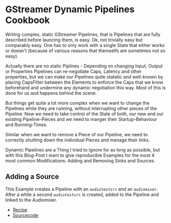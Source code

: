 # GStreamer Dynamic Pipelines Cookbook

Writing complex, static GStreamer Pipelines, that is Pipelines that are fully described before launcing them, is easy. 
Ok, not trivially easy but comparably easy. One has to only work with a single State that either works or doesn't 
(because of various reasons that themselfs are sometimes not so easy).

Actually there are no static Piplines - Depending on changing Input, Output or Properties Pipelines can re-negotiate 
Caps, Latency and other properties, but we can make our Pipelines quite statatic and well-known by placing CapsFilter 
between the Elements to enforce the Caps that we know beforehand and undermine any dynamic negotiation this way.
Most of this is done for us and happens behind the scene.

But things get quite a lot more complex when we want to change the Pipelines while they are running, without 
interrupting other pieces of the Pipeline. Now *we* need to take control of the State of both, our new and our existing 
Pipeline-Pieces and *we* need to manger their Startup-Behaviour and Running-Times.

Similar when we want to remove a Piece of our Pipeline, we need to correctly shutting down the individual Pieces and 
manage their links.

Dynamic Pipelines are a Thing I tried to ignore for as long as possible, but with this Blog-Post I want to give 
reproducible Examples for the most 4 most common Modifications: Adding and Removing Sinks and Sources.

## Adding a Source
This Example creates a Pipeline with an `audiotestsrc` and an `audiomixer`. After a while a second `audiotestsrc` is
created, added to the Pipeline and linked to the Audiomixer.

 - [Recipe](01-add-source.md)
 - [Sourcecode](01-add-source.py)
